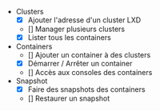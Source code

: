 - Clusters
  - [x] Ajouter l'adresse d'un cluster LXD
  - [] Manager plusieurs clusters
  - [x] Lister tous les containers
- Containers
  - [] Ajouter un container à des clusters
  - [x] Démarrer / Arrêter un container
  - [] Accès aux consoles des containers
- Snapshot
  - [x] Faire des snapshots des containers
  - [] Restaurer un snapshot
